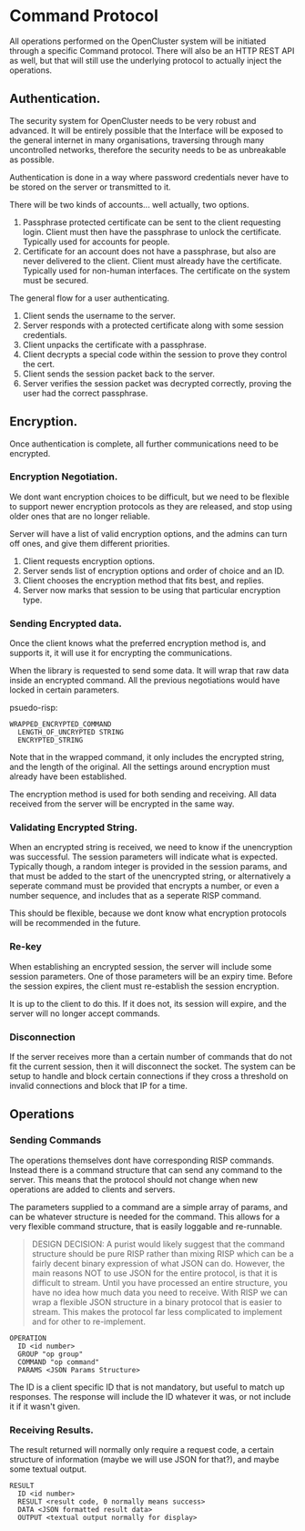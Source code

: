 # Command Protocol

All operations performed on the OpenCluster system will be initiated through a specific Command protocol.
There will also be an HTTP REST API as well, but that will still use the underlying protocol to actually inject the operations.

## Authentication.

The security system for OpenCluster needs to be very robust and advanced.  It will be entirely possible that the Interface will be exposed to the general internet in many organisations, traversing through many uncontrolled networks, therefore the security needs to be as unbreakable as possible.

Authentication is done in a way where password credentials never have to be stored on the server or transmitted to it.

There will be two kinds of accounts... well actually, two options.

1. Passphrase protected certificate can be sent to the client requesting login.  Client must then have the passphrase to unlock the certificate.  Typically used for accounts for people.
2. Certificate for an account does not have a passphrase, but also are never delivered to the client.  Client must already have the certificate.  Typically used for non-human interfaces.  The certificate on the system must be secured.

The general flow for a user authenticating.
1. Client sends the username to the server.
2. Server responds with a protected certificate along with some session credentials.
3. Client unpacks the certificate with a passphrase.
4. Client decrypts a special code within the session to prove they control the cert.
5. Client sends the session packet back to the server.
6. Server verifies the session packet was decrypted correctly, proving the user had the correct passphrase.

## Encryption.

Once authentication is complete, all further communications need to be encrypted.

### Encryption Negotiation.

We dont want encryption choices to be difficult, but we need to be flexible to support newer encryption protocols as they are released, and stop using older ones that are no longer reliable.

Server will have a list of valid encryption options, and the admins can turn off ones, and give them different priorities. 

1. Client requests encryption options.
2. Server sends list of encryption options and order of choice and an ID.
3. Client chooses the encryption method that fits best, and replies.
4. Server now marks that session to be using that particular encryption type.


### Sending Encrypted data.

Once the client knows what the preferred encryption method is, and supports it, it will use it for encrypting the communications.

When the library is requested to send some data.  It will wrap that raw data inside an encrypted command.  All the previous negotiations would have locked in certain parameters.

psuedo-risp:
```
WRAPPED_ENCRYPTED_COMMAND
  LENGTH_OF_UNCRYPTED STRING
  ENCRYPTED_STRING
```

Note that in the wrapped command, it only includes the encrypted string, and the length of the original.  All the settings around encryption must already have been established.

The encryption method is used for both sending and receiving.  All data received from the server will be encrypted in the same way.

### Validating Encrypted String.

When an encrypted string is received, we need to know if the unencryption was successful.  The session parameters will indicate what is expected.  Typically though, a random integer is provided in the session params, and that must be added to the start of the unencrypted string, or alternatively a seperate command must be provided that encrypts a number, or even a number sequence, and includes that as a seperate RISP command.

This should be flexible, because we dont know what encryption protocols will be recommended in the future.

### Re-key

When establishing an encrypted session, the server will include some session parameters.  One of those parameters will be an expiry time.  Before the session expires, the client must re-establish the session encryption.  

It is up to the client to do this.  If it does not, its session will expire, and the server will no longer accept commands. 

### Disconnection

If the server receives more than a certain number of commands that do not fit the current session, then it will disconnect the socket.  The system can be setup to handle and block certain connections if they cross a threshold on invalid connections and block that IP for a time.


## Operations

### Sending Commands

The operations themselves dont have corresponding RISP commands.  Instead there is a command structure that can send any command to the server.  This means that the protocol should not change when new operations are added to clients and servers.

The parameters supplied to a command are a simple array of params, and can be whatever structure is needed for the command.  This allows for a very flexible command structure, that is easily loggable and re-runnable. 

> DESIGN DECISION:
> A purist would likely suggest that the command structure should be pure RISP rather than mixing RISP which can be a fairly decent binary expression of what JSON can do.  However, the main reasons NOT to use JSON for the entire protocol, is that it is difficult to stream.  Until you have processed an entire structure, you have no idea how much data you need to receive.  With RISP we can wrap a flexible JSON structure in a binary protocol that is easier to stream.  This makes the protocol far less complicated to implement and for other to re-implement.

```
OPERATION
  ID <id number>
  GROUP "op group"
  COMMAND "op command"
  PARAMS <JSON Params Structure>
```

The ID is a client specific ID that is not mandatory, but useful to match up responses.  The response will include the ID whatever it was, or not include it if it wasn't given.

### Receiving Results.

The result returned will normally only require a request code, a certain structure of information (maybe we will use JSON for that?), and maybe some textual output.

```
RESULT
  ID <id number>
  RESULT <result code, 0 normally means success>
  DATA <JSON formatted result data>
  OUTPUT <textual output normally for display>
```

